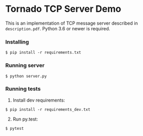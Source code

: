 # Tornado TCP Server Demo

This is an implementation of TCP message server described in `description.pdf`. Python 3.6 or newer is required.


### Installing

```shell
$ pip install -r requirements.txt
```


### Running server

```shell
$ python server.py
```


### Running tests

1. Install dev requirements:
```shell
$ pip install -r requirements_dev.txt
```

2. Run py.test:
```shell
$ pytest
```
